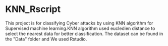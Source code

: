 # KNN_Rscript
This project is for classifying Cyber attacks by using KNN algorithm for Supervised machine learning.KNN algorithm used eucledien distance to select the nearest data for better classification. The dataset can be found in the "Data" folder and We used Rstudio.
